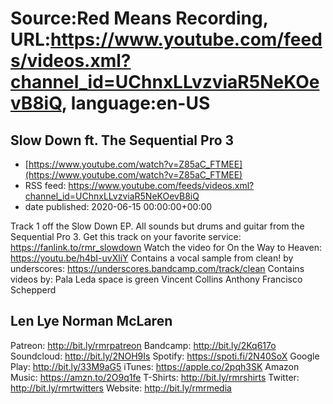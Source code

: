 # Source:Red Means Recording, URL:https://www.youtube.com/feeds/videos.xml?channel_id=UChnxLLvzviaR5NeKOevB8iQ, language:en-US

## Slow Down ft. The Sequential Pro 3
 - [https://www.youtube.com/watch?v=Z85aC_FTMEE](https://www.youtube.com/watch?v=Z85aC_FTMEE)
 - RSS feed: https://www.youtube.com/feeds/videos.xml?channel_id=UChnxLLvzviaR5NeKOevB8iQ
 - date published: 2020-06-15 00:00:00+00:00

Track 1 off the Slow Down EP. All sounds but drums and guitar from the Sequential Pro 3. Get this track on your favorite service: https://fanlink.to/rmr_slowdown
Watch the video for On the Way to Heaven: https://youtu.be/h4bI-uvXliY
Contains a vocal sample from clean! by underscores: https://underscores.bandcamp.com/track/clean
Contains videos by:
Pala Leda
space is green
Vincent Collins
Anthony Francisco Schepperd
Len Lye
Norman McLaren
------------------------------------
Patreon: http://bit.ly/rmrpatreon
Bandcamp: http://bit.ly/2Kq617o
Soundcloud: http://bit.ly/2NOH9Is
Spotify: https://spoti.fi/2N40SoX
Google Play: http://bit.ly/33M9aG5
iTunes: https://apple.co/2pqh3SK
Amazon Music: https://amzn.to/2O9q1fe
T-Shirts: http://bit.ly/rmrshirts
Twitter: http://bit.ly/rmrtwitters
Website: http://bit.ly/rmrmedia

